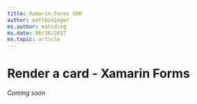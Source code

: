 ```yaml
---
title: Xamarin.Forms SDK
author: matthidinger
ms.author: mahiding
ms.date: 06/26/2017
ms.topic: article
---
```


# Render a card - Xamarin Forms

*Coming soon*